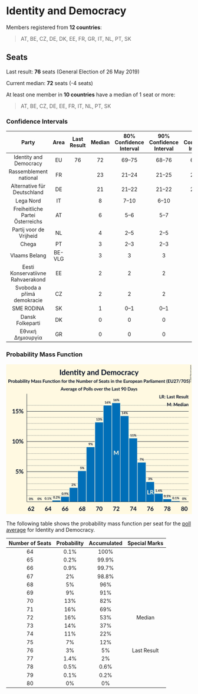 # Identity and Democracy

Members registered from **12 countries**:

> AT, BE, CZ, DE, DK, EE, FR, GR, IT, NL, PT, SK

## Seats

Last result: **76** seats (General Election of 26 May 2019)

Current median: **72** seats (-4 seats)

At least one member in **10 countries** have a median of 1 seat or more:

> AT, BE, CZ, DE, EE, FR, IT, NL, PT, SK

### Confidence Intervals

| Party | Area | Last Result | Median | 80% Confidence Interval | 90% Confidence Interval | 95% Confidence Interval | 99% Confidence Interval |
|:-----:|:----:|:-----------:|:------:|:-----------------------:|:-----------------------:|:-----------------------:|:-----------------------:|
| Identity and Democracy | EU | 76 | 72 | 69–75 | 68–76 | 67–76 | 66–78 |
| Rassemblement national | FR | | 23 | 21–24 | 21–25 | 21–25 | 20–26 |
| Alternative für Deutschland | DE | | 21 | 21–22 | 21–22 | 21–23 | 19–24 |
| Lega Nord | IT | | 8 | 7–10 | 6–10 | 6–10 | 5–11 |
| Freiheitliche Partei Österreichs | AT | | 6 | 5–6 | 5–7 | 5–7 | 5–7 |
| Partij voor de Vrijheid | NL | | 4 | 2–5 | 2–5 | 2–5 | 2–5 |
| Chega | PT | | 3 | 2–3 | 2–3 | 2–4 | 2–4 |
| Vlaams Belang | BE-VLG | | 3 | 3 | 3 | 3 | 3–4 |
| Eesti Konservatiivne Rahvaerakond | EE | | 2 | 2 | 2 | 1–3 | 1–3 |
| Svoboda a přímá demokracie | CZ | | 2 | 2 | 2 | 1–2 | 1–3 |
| SME RODINA | SK | | 1 | 0–1 | 0–1 | 0–1 | 0–1 |
| Dansk Folkeparti | DK | | 0 | 0 | 0 | 0 | 0–1 |
| Εθνική Δημιουργία | GR | | 0 | 0 | 0 | 0 | 0 |

### Probability Mass Function

![Graph with seats probability mass function not yet produced](average-2023-08-31-seats-pmf-identityanddemocracy.png "Seats Probability Mass Function")

The following table shows the probability mass function per seat for the [poll average](average-2023-08-31.html) for Identity and Democracy.

| Number of Seats | Probability | Accumulated | Special Marks |
|:---------------:|:-----------:|:-----------:|:-------------:|
| 64 | 0.1% | 100% |  |
| 65 | 0.2% | 99.9% |  |
| 66 | 0.9% | 99.7% |  |
| 67 | 2% | 98.8% |  |
| 68 | 5% | 96% |  |
| 69 | 9% | 91% |  |
| 70 | 13% | 82% |  |
| 71 | 16% | 69% |  |
| 72 | 16% | 53% | Median |
| 73 | 14% | 37% |  |
| 74 | 11% | 22% |  |
| 75 | 7% | 12% |  |
| 76 | 3% | 5% | Last Result |
| 77 | 1.4% | 2% |  |
| 78 | 0.5% | 0.6% |  |
| 79 | 0.1% | 0.2% |  |
| 80 | 0% | 0% |  |


